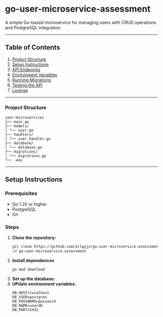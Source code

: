 # go-user-microservice-assessment
A simple Go-based microservice for managing users with CRUD operations and PostgreSQL integration.

---
## Table of Contents

1. [Project Structure](#project-structure)
2. [Setup Instructions](#setup-instructions)
3. [API Endpoints](#api-endpoints)
4. [Environment Variables](#environment-variables)
5. [Running Migrations](#running-migrations)
6. [Testing the API](#testing-the-api)
7. [License](#license)

---
### Project Structure
```
user-microservice/
├── main.go
├── models/
│ └── user.go
├── handlers/
│ └── user_handler.go
├── database/
│ └── database.go
├── migrations/
│ └── migrations.go
└── .env
```

---

## Setup Instructions

### Prerequisites

- Go 1.20 or higher
- PostgreSQL
- Git

### Steps

1. **Clone the repository:**
   ```bash
   git clone https://github.com/allpyjs/go-user-microservice-assessment.git
   cd go-user-microservice-assessment
2. **Install dependences**
    ```bash
    go mod download
   ```
3. **Set up the database:**
4. **UPdate environment variables:**
    ```
    DB_HOST=localhost
    DB_USER=postgres
    DB_PASSWORD=password
    DB_NAME=userdb
    DB_PORT=5432
    ```